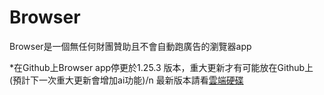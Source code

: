 # Browser

Browser是一個無任何財團贊助且不會自動跑廣告的瀏覽器app

*在Github上Browser app停更於1.25.3 版本，重大更新才有可能放在Github上(預計下一次重大更新會增加ai功能)/n
最新版本請看[雲端硬碟](https://drive.google.com/drive/folders/1c4EbroutgBkZ3BK457TT-mghjOaQK0aV?usp=drive_link)
